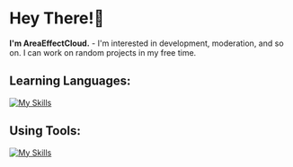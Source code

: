# Hey There!:wave:
**I'm AreaEffectCloud.** - I'm interested in development, moderation, and so on. I can work on random projects in my free time.

## Learning Languages:
[![My Skills](https://skillicons.dev/icons?i=java,py,cs,css,html,js,vue,django,flask,latex,regex,scala)](https://skillicons.dev)

## Using Tools:
[![My Skills](https://skillicons.dev/icons?i=github,git,idea,visualstudio,vscode,stackoverflow,powershell,blender,linux,discord)](https://skillicons.dev)
